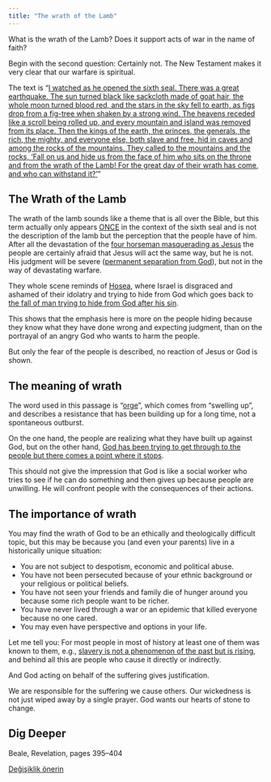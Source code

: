 ```yaml
---
title: "The wrath of the Lamb"
---
```



What is the wrath of the Lamb? Does it support acts of war in the name of faith?

Begin with the second question: Certainly not. The New Testament makes it very clear that our warfare is spiritual.

The text is “[I watched as he opened the sixth seal. There was a great earthquake. The sun turned black like sackcloth made of goat hair, the whole moon turned blood red, and the stars in the sky fell to earth, as figs drop from a fig-tree when shaken by a strong wind. The heavens receded like a scroll being rolled up, and every mountain and island was removed from its place. Then the kings of the earth, the princes, the generals, the rich, the mighty, and everyone else, both slave and free, hid in caves and among the rocks of the mountains. They called to the mountains and the rocks, ‘Fall on us and hide us from the face of him who sits on the throne and from the wrath of the Lamb! For the great day of their wrath has come, and who can withstand it?’](https://www.bibleserver.com/NIV/Revelation6%3A12-17)”


## The Wrath of the Lamb

<a name="ddd6"></a>
The wrath of the lamb sounds like a theme that is all over the Bible, but this term actually only appears [ONCE](https://www.bibleserver.com/NIV/Revelation6%3A16) in the context of the sixth seal and is not the description of the lamb but the perception that the people have of him. After all the devastation of the [four horseman masquerading as Jesus](../../../content/seals/expl/the-mystery-of-the-four-horse-men) the people are certainly afraid that Jesus will act the same way, but he is not. His judgment will be severe ([permanent separation from God](../../../content/paradise/expl/heaven-and-hell)), but not in the way of devastating warfare.

They whole scene reminds of [Hosea](https://www.bibleserver.com/NIV/Hosea10%3A6-8), where Israel is disgraced and ashamed of their idolatry and trying to hide from God which goes back to [the fall of man trying to hide from God after his sin](https://www.bibleserver.com/NIV/Genesis3%3A8).

This shows that the emphasis here is more on the people hiding because they know what they have done wrong and expecting judgment, than on the portrayal of an angry God who wants to harm the people.

But only the fear of the people is described, no reaction of Jesus or God is shown.


## The meaning of wrath

<a name="7d6e"></a>
The word used in this passage is “[orge](https://biblehub.com/greek/3709.htm)”, which comes from “swelling up”, and describes a resistance that has been building up for a long time, not a spontaneous outburst.

On the one hand, the people are realizing what they have built up against God, but on the other hand, [God has been trying to get through to the people but there comes a point where it stops](../../../content/bowls/expl/the-bowls-of-wrath).

This should not give the impression that God is like a social worker who tries to see if he can do something and then gives up because people are unwilling. He will confront people with the consequences of their actions.


## The importance of wrath

<a name="50ee"></a>
You may find the wrath of God to be an ethically and theologically difficult topic, but this may be because you (and even your parents) live in a historically unique situation:

- You are not subject to despotism, economic and political abuse.
- You have not been persecuted because of your ethnic background or your religious or political beliefs.
- You have not seen your friends and family die of hunger around you because some rich people want to be richer.
- You have never lived through a war or an epidemic that killed everyone because no one cared.
- You may even have perspective and options in your life.


Let me tell you: For most people in most of history at least one of them was known to them, e.g., [slavery is not a phenomenon of the past but is rising](https://50forfreedom.org/modern-slavery/), and behind all this are people who cause it directly or indirectly.

And God acting on behalf of the suffering gives justification.

We are responsible for the suffering we cause others. Our wickedness is not just wiped away by a single prayer. God wants our hearts of stone to change.


## Dig Deeper

<a name="1a29"></a>
Beale, Revelation, pages 395–404






[Değişiklik önerin](https://github.com/revelation-today/revelation-today/blob/main/exampleSite/content/docs/content/seals/expl/the-wrath-of-the-lamb.md)
